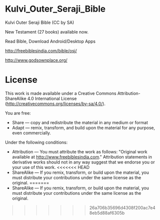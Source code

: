 # Kulvi_Outer_Seraji_Bible
Kulvi Outer Seraji Bible (CC by SA)

New Testament (27 books) available now.

Read Bible, Download Android/Desktop Apps

http://freebiblesindia.com/bible/osj/

http://www.godsownplace.org/

License
=======

This work is made available under a Creative Commons Attribution-ShareAlike 4.0 International License (http://creativecommons.org/licenses/by-sa/4.0/).

You are free:

* Share — copy and redistribute the material in any medium or format
* Adapt — remix, transform, and build upon the material for any purpose, even commercially.

Under the following conditions:

* Attribution — You must attribute the work as follows: "Original work available at http://www.freebiblesindia.com." Attribution statements in derivative works should not in any way suggest that we endorse you or your use of this work.
<<<<<<< HEAD
* ShareAlike — If you remix, transform, or build upon the material, you must distribute your contributions under the same license as the original.
=======
* ShareAlike — If you remix, transform, or build upon the material, you must distribute your contributions under the same license as the original.
>>>>>>> 26a706b35696d4308f200ac7e48eb5d88af6305b
